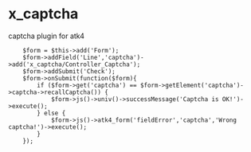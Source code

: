 x_captcha
=========

captcha plugin for atk4


        $form = $this->add('Form');
        $form->addField('Line','captcha')->add('x_captcha/Controller_Captcha');
        $form->addSubmit('Check');
        $form->onSubmit(function($form){
            if ($form->get('captcha') == $form->getElement('captcha')->captcha->recallCaptcha()) {
                $form->js()->univ()->successMessage('Captcha is OK!')->execute();
            } else {
                $form->js()->atk4_form('fieldError','captcha','Wrong captcha!')->execute();
            }
        });
